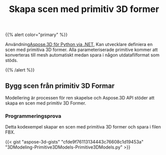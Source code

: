 ﻿---
title: Skapa scen med primitiv 3D former
type: docs
weight: 10
url: /sv/python-net/create-scene-with-primitive-3d-shapes/
description: Med Aspose.3D för Python via .NET kan utvecklare definiera en scen med primitiva 3D former. Alla parameteriserade primitive kommer att konverteras till mesh automatiskt medan spara i någon utdatafilformat som stöds.
---
{{% alert color="primary" %}}

Användning[Aspose.3D för Python via .NET](https://products.aspose.com/3d/python-net/), Kan utvecklare definiera en scen med primitiva 3D former. Alla parameteriserade primitive kommer att konverteras till mesh automatiskt medan spara i någon utdatafilformat som stöds.

{{% /alert %}}
## **Bygg scen från primitiv 3D Formar**
Modellering är processen för ren skapelse och Aspose.3D API stöder att skapa en scen med primitiv 3D Former.
### **Programmeringsprova**
Detta kodexempel skapar en scen med primitiva 3D former och spara i filen FBX.

{{< gist "aspose-3d-gists" "cfde9f76113134443c76608c1d19453a" "3DModeling-Primitive3DModels-Primitive3DModels.py" >}}
